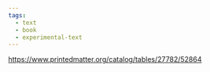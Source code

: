 ```yaml
---
tags:
  - text
  - book
  - experimental-text
---
```

https://www.printedmatter.org/catalog/tables/27782/52864